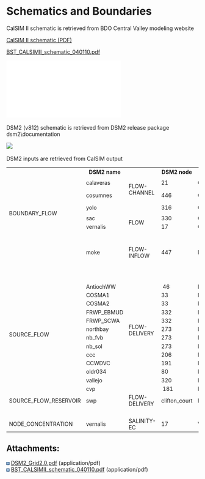 # Schematics and Boundaries

CalSIM II schematic is retrieved from BDO Central Valley modeling
website

[CalSIM II schematic (PDF)](http://baydeltaoffice.water.ca.gov/modeling/hydrology/CalSim/Downloads/CalSimDownloads/BST_CALSIMII_schematic_040110.pdf)

[BST_CALSIMII_schematic_040110.pdf](../attachments/87228608/87228609.pdf)

![BST_CALSIMII_schematic_040110 thumbnail](../attachments/87228608/87228609.pdf)

  

DSM2 (v812) schematic is retrieved from DSM2 release package
dsm2\documentation

<a
href="/download/attachments/87228608/DSM2_Grid2.0.pdf?version=1&amp;modificationDate=1611798672819&amp;api=v2"
data-nice-type="PDF Document"
data-file-src="/download/attachments/87228608/DSM2_Grid2.0.pdf?version=1&amp;modificationDate=1611798672819&amp;api=v2"
data-linked-resource-id="87228607"
data-linked-resource-type="attachment"
data-linked-resource-container-id="87228608"
data-linked-resource-default-alias="DSM2_Grid2.0.pdf"
data-mime-type="application/pdf" data-has-thumbnail="true"
data-linked-resource-version="1" data-can-edit="true"
aria-label="DSM2_Grid2.0.pdf"><img
src="rest/documentConversion/latest/conversion/thumbnail/87228607/1"
height="250" /></a>

DSM2 inputs are retrieved from CalSIM output

<table class="wrapped confluenceTable">
<tbody>
<tr class="header">
<th class="confluenceTh"><br />
</th>
<th class="confluenceTh">DSM2 name</th>
<th class="confluenceTh"><br />
</th>
<th class="confluenceTh">DSM2 node</th>
<th class="confluenceTh">CalSIM II</th>
<th class="confluenceTh">CalSIM 3</th>
</tr>
&#10;<tr class="odd">
<td rowspan="6" class="confluenceTd"><p>BOUNDARY_FLOW</p>
<p><br />
</p>
<p><br />
</p></td>
<td class="confluenceTd">calaveras</td>
<td rowspan="3" class="confluenceTd"><p>FLOW-CHANNEL</p>
<p><br />
</p></td>
<td class="confluenceTd">21</td>
<td class="confluenceTd">C508_R514</td>
<td class="confluenceTd">C_CLV004</td>
</tr>
<tr class="even">
<td class="confluenceTd">cosumnes</td>
<td class="confluenceTd">446</td>
<td class="confluenceTd">C501</td>
<td class="confluenceTd">C_CSM005</td>
</tr>
<tr class="odd">
<td class="confluenceTd">yolo</td>
<td class="confluenceTd">316</td>
<td class="confluenceTd">C157</td>
<td class="confluenceTd">C_CSL005</td>
</tr>
<tr class="even">
<td class="confluenceTd">sac</td>
<td rowspan="2" class="confluenceTd">FLOW</td>
<td class="confluenceTd">330</td>
<td class="confluenceTd">C169_D168B_D168C</td>
<td class="confluenceTd">C_SAC041</td>
</tr>
<tr class="odd">
<td class="confluenceTd">vernalis</td>
<td class="confluenceTd">17</td>
<td class="confluenceTd">C639_R644</td>
<td class="confluenceTd">C_SJR070</td>
</tr>
<tr class="even">
<td class="confluenceTd">moke</td>
<td class="confluenceTd"><p>FLOW-INFLOW</p></td>
<td class="confluenceTd">447</td>
<td class="confluenceTd">I504</td>
<td class="confluenceTd"><p>C_MOK022</p>
<p>SR_60N_MOK019</p>
<p>SR_26S_MOK014</p></td>
</tr>
<tr class="odd">
<td class="confluenceTd"><br />
</td>
<td class="confluenceTd"><br />
</td>
<td class="confluenceTd"><br />
</td>
<td class="confluenceTd"><br />
</td>
<td class="confluenceTd"><br />
</td>
<td class="confluenceTd"><br />
</td>
</tr>
<tr class="even">
<td rowspan="13" class="confluenceTd"><p>SOURCE_FLOW</p>
 </td>
<td class="confluenceTd">AntiochWW</td>
<td rowspan="12" class="confluenceTd"><p>FLOW-DELIVERY</p>
            </td>
<td class="confluenceTd"> 46</td>
<td class="confluenceTd">D406B</td>
<td class="confluenceTd"><br />
</td>
</tr>
<tr class="odd">
<td class="confluenceTd">COSMA1</td>
<td class="confluenceTd">33</td>
<td class="confluenceTd">D514A</td>
<td class="confluenceTd"> D_SJR028_WTPDWS</td>
</tr>
<tr class="even">
<td class="confluenceTd">COSMA2</td>
<td class="confluenceTd">33</td>
<td class="confluenceTd">D514B</td>
<td class="confluenceTd"><br />
</td>
</tr>
<tr class="odd">
<td class="confluenceTd">FRWP_EBMUD</td>
<td class="confluenceTd">332</td>
<td class="confluenceTd">D168B</td>
<td class="confluenceTd"><br />
</td>
</tr>
<tr class="even">
<td class="confluenceTd">FRWP_SCWA</td>
<td class="confluenceTd">332</td>
<td class="confluenceTd">D168C</td>
<td class="confluenceTd"><br />
</td>
</tr>
<tr class="odd">
<td class="confluenceTd">northbay</td>
<td class="confluenceTd">273</td>
<td class="confluenceTd">D403B</td>
<td class="confluenceTd"> C_CSL004B</td>
</tr>
<tr class="even">
<td class="confluenceTd">nb_fvb</td>
<td class="confluenceTd">273</td>
<td class="confluenceTd">D403D</td>
<td class="confluenceTd"><br />
</td>
</tr>
<tr class="odd">
<td class="confluenceTd">nb_sol</td>
<td class="confluenceTd">273</td>
<td class="confluenceTd">D403C</td>
<td class="confluenceTd"><br />
</td>
</tr>
<tr class="even">
<td class="confluenceTd">ccc</td>
<td class="confluenceTd">206</td>
<td class="confluenceTd">D408_RS</td>
<td class="confluenceTd">D408</td>
</tr>
<tr class="odd">
<td class="confluenceTd">CCWDVC</td>
<td class="confluenceTd">191</td>
<td class="confluenceTd">D408_VC</td>
<td class="confluenceTd"><br />
</td>
</tr>
<tr class="even">
<td class="confluenceTd">oldr034</td>
<td class="confluenceTd">80</td>
<td class="confluenceTd">D408_OR</td>
<td class="confluenceTd"><br />
</td>
</tr>
<tr class="odd">
<td class="confluenceTd">vallejo</td>
<td class="confluenceTd">320</td>
<td class="confluenceTd">D403A</td>
<td class="confluenceTd"><br />
</td>
</tr>
<tr class="even">
<td class="confluenceTd">cvp</td>
<td class="confluenceTd"><br />
</td>
<td class="confluenceTd"> 181</td>
<td class="confluenceTd">D418_TD_ADJ</td>
<td class="confluenceTd"> D_OMR028_DMC000</td>
</tr>
<tr class="odd">
<td class="confluenceTd">SOURCE_FLOW_RESERVOIR</td>
<td class="confluenceTd">swp</td>
<td class="confluenceTd">FLOW-DELIVERY</td>
<td class="confluenceTd">clifton_court</td>
<td class="confluenceTd">D419_TD_ADJ</td>
<td class="confluenceTd"> D_OMR027_CAA000</td>
</tr>
<tr class="even">
<td class="confluenceTd"><br />
</td>
<td class="confluenceTd"><br />
</td>
<td class="confluenceTd"><br />
</td>
<td class="confluenceTd"><br />
</td>
<td class="confluenceTd"><br />
</td>
<td class="confluenceTd"><br />
</td>
</tr>
<tr class="odd">
<td class="confluenceTd">NODE_CONCENTRATION</td>
<td class="confluenceTd">vernalis</td>
<td class="confluenceTd">SALINITY-EC</td>
<td class="confluenceTd">17</td>
<td class="confluenceTd">VERNWQFINAL</td>
<td class="confluenceTd">VERNWQFINAL</td>
</tr>
</tbody>
</table>

  

  

  

  

## Attachments:

![Bullet Blue Icon](../attachments/Bullet_Blue_Icon.gif)
[DSM2_Grid2.0.pdf](attachments/87228608/87228607.pdf)
(application/pdf)  
![Bullet Blue Icon](../attachments/Bullet_Blue_Icon.gif)
[BST_CALSIMII_schematic_040110.pdf](attachments/87228608/87228609.pdf)
(application/pdf)
